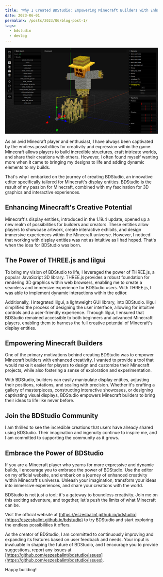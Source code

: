 ```yaml
---
title: 'Why I Created BDStudio: Empowering Minecraft Builders with Enhanced Creativity'
date: 2023-06-01
permalink: /posts/2023/06/blog-post-1/
tags:
  - bdstudio
  - devlog
---
```


![BDStudio Logo](/assets/img/bg.png)

As an avid Minecraft player and enthusiast, I have always been captivated by the endless possibilities for creativity and expression within the game. Minecraft allows players to build incredible structures, craft intricate worlds, and share their creations with others. However, I often found myself wanting more when it came to bringing my designs to life and adding dynamic elements to my builds.

That's why I embarked on the journey of creating BDStudio, an innovative editor specifically tailored for Minecraft's display entities. BDStudio is the result of my passion for Minecraft, combined with my fascination for 3D graphics and interactive experiences.

## Enhancing Minecraft's Creative Potential

Minecraft's display entities, introduced in the 1.19.4 update, opened up a new realm of possibilities for builders and creators. These entities allow players to showcase artwork, create interactive exhibits, and design immersive experiences within the Minecraft universe. However, I noticed that working with display entities was not as intuitive as I had hoped. That's when the idea for BDStudio was born.

## The Power of THREE.js and lilgui

To bring my vision of BDStudio to life, I leveraged the power of THREE.js, a popular JavaScript 3D library. THREE.js provides a robust foundation for rendering 3D graphics within web browsers, enabling me to create a seamless and immersive experience for BDStudio users. With THREE.js, I was able to implement dynamic interactions within the editor.

Additionally, I integrated lilgui, a lightweight GUI library, into BDStudio. lilgui simplified the process of designing the user interface, allowing for intuitive controls and a user-friendly experience. Through lilgui, I ensured that BDStudio remained accessible to both beginners and advanced Minecraft players, enabling them to harness the full creative potential of Minecraft's display entities.

## Empowering Minecraft Builders

One of the primary motivations behind creating BDStudio was to empower Minecraft builders with enhanced creativity. I wanted to provide a tool that would make it easier for players to design and customize their Minecraft projects, while also fostering a sense of exploration and experimentation.

With BDStudio, builders can easily manipulate display entities, adjusting their positions, rotations, and scaling with precision. Whether it's crafting a gallery of masterpieces, constructing interactive showcases, or designing captivating visual displays, BDStudio empowers Minecraft builders to bring their ideas to life like never before.

## Join the BDStudio Community

I am thrilled to see the incredible creations that users have already shared using BDStudio. Their imagination and ingenuity continue to inspire me, and I am committed to supporting the community as it grows.

## Embrace the Power of BDStudio

If you are a Minecraft player who yearns for more expressive and dynamic builds, I encourage you to embrace the power of BDStudio. Use the editor on my official website, and embark on a journey of enhanced creativity within Minecraft's universe. Unleash your imagination, transform your ideas into immersive experiences, and share your creations with the world.

BDStudio is not just a tool; it's a gateway to boundless creativity. Join me on this exciting adventure, and together, let's push the limits of what Minecraft can be.

Visit the official website at [https://eszesbalint.github.io/bdstudio](https://eszesbalint.github.io/bdstudio) to try BDStudio and start exploring the endless possibilities it offers.

As the creator of BDStudio, I am committed to continuously improving and expanding its features based on user feedback and needs. Your input is invaluable in shaping the future of BDStudio, and I encourage you to provide suggestions, report any issues at [https://github.com/eszesbalint/bdstudio/issues](https://github.com/eszesbalint/bdstudio/issues).

Happy building!